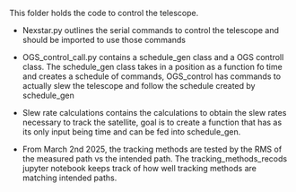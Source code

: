 This folder holds the code to control the telescope. 

  - Nexstar.py outlines the serial commands to control the telescope and should be imported to use those commands
  
  - OGS_control_call.py contains a schedule_gen class and a OGS controll class. The schedule_gen class takes in a position as a function fo time 
  and creates a schedule of commands, OGS_control has commands to actually slew the telescope and follow the schedule created by schedule_gen
  
  - Slew rate calculations contains the calculations to obtain the slew rates necessary to track the satellite, goal is to create a function
  that has as its only input being time and can be fed into schedule_gen.

  - From March 2nd 2025, the tracking methods are tested by the RMS of the measured path vs the intended path. The tracking_methods_recods       
  jupyter notebook keeps track of how well tracking methods are matching intended paths.
